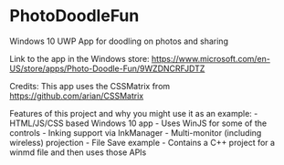 # PhotoDoodleFun
Windows 10 UWP App for doodling on photos and sharing

Link to the app in the Windows store: https://www.microsoft.com/en-US/store/apps/Photo-Doodle-Fun/9WZDNCRFJDTZ

Credits: This app uses the CSSMatrix from https://github.com/arian/CSSMatrix

Features of this project and why you might use it as an example:
      - HTML/JS/CSS based Windows 10 app
      - Uses WinJS for some of the controls
      - Inking support via InkManager
      - Multi-monitor (including wireless) projection
      - File Save example
      - Contains a C++ project for a winmd file and then uses those APIs

